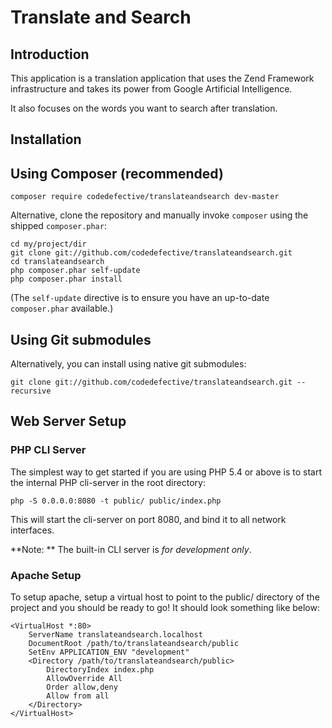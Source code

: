 Translate and Search
=======================

Introduction
------------
This application is a translation application that uses the Zend Framework infrastructure and takes its power from Google Artificial Intelligence.

It also focuses on the words you want to search after translation.

Installation
------------

Using Composer (recommended)
----------------------------

    composer require codedefective/translateandsearch dev-master
   
 

Alternative, clone the repository and manually invoke `composer` using the shipped
`composer.phar`:

    cd my/project/dir
    git clone git://github.com/codedefective/translateandsearch.git
    cd translateandsearch
    php composer.phar self-update
    php composer.phar install

(The `self-update` directive is to ensure you have an up-to-date `composer.phar`
available.)
 
Using Git submodules
----------------------
Alternatively, you can install using native git submodules:

    git clone git://github.com/codedefective/translateandsearch.git --recursive

Web Server Setup
----------------

### PHP CLI Server

The simplest way to get started if you are using PHP 5.4 or above is to start the internal PHP cli-server in the root directory:

    php -S 0.0.0.0:8080 -t public/ public/index.php

This will start the cli-server on port 8080, and bind it to all network
interfaces.

**Note: ** The built-in CLI server is *for development only*.

### Apache Setup

To setup apache, setup a virtual host to point to the public/ directory of the
project and you should be ready to go! It should look something like below:

    <VirtualHost *:80>
        ServerName translateandsearch.localhost
        DocumentRoot /path/to/translateandsearch/public
        SetEnv APPLICATION_ENV "development"
        <Directory /path/to/translateandsearch/public>
            DirectoryIndex index.php
            AllowOverride All
            Order allow,deny
            Allow from all
        </Directory>
    </VirtualHost>
